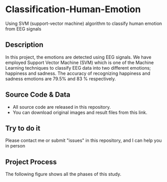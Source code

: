 # Classification-Human-Emotion
Using SVM (support-vector machine) algorithm to classify human emotion from EEG signals
## Description
In this project, the emotions are detected using EEG signals. We have employed Support Vector Machine (SVM) which is one of the Machine Learning techniques to classify EEG data into two different emotions; happiness and sadness. The accuracy of recognizing happiness and sadness emotions are 79.5% and 83 % respectively. 
## Source Code & Data
* All source code are released in this repository.
* You can download original images and result files from this link.
## Try to do it
Please contact me or submit "issues" in this repository, and I can help you in person
## Project Process
The following figure shows all the phases of this study.



